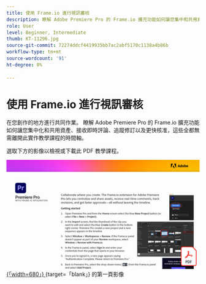 ```yaml
---
title: 使用 Frame.io 進行視訊審核
description: 瞭解 Adobe Premiere Pro 的 Frame.io 擴充功能如何讓您集中和共用資產、接收即時評論、追蹤修訂，以及更快核准，這一切都無需離開時程表
role: User
level: Beginner, Intermediate
thumb: KT-11296.jpg
source-git-commit: 72274ddcf4419935bb7ac2abf5170c1138a4b86b
workflow-type: tm+mt
source-wordcount: '91'
ht-degree: 0%

---
```


# 使用 Frame.io 進行視訊審核

在您創作的地方進行共同作業。 瞭解 Adobe Premiere Pro 的 Frame.io 擴充功能如何讓您集中化和共用資產、接收即時評論、追蹤修訂以及更快核准，這些全都無需離開此實作教學課程的時間軸。

選取下方的影像以檢視或下載此 PDF 教學課程。

[![教學課程 ](assets/Videoreviewwithframe.jpg) {「width=680」} ](assets/Video-review-with-Frame.io.pdf) {target=「blank」} 的第一頁影像